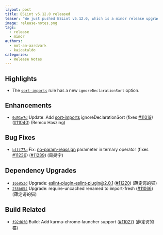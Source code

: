 ```yaml
---
layout: post
title: ESLint v5.12.0 released
teaser: "We just pushed ESLint v5.12.0, which is a minor release upgrade of ESLint. This release adds some new features and fixes several bugs found in the previous release."
image: release-notes.png
tags:
  - release
  - minor
authors:
  - not-an-aardvark
  - kaicataldo
categories:
  - Release Notes
---
```


## Highlights

* The [`sort-imports`](/docs/rules/sort-imports) rule has a new `ignoreDeclarationSort` option.

## Enhancements


* [`0d91e7d`](https://github.com/eslint/eslint/commit/0d91e7d28e5eba79a6032165cdef5d4549d26462) Update: Add [sort-imports](/docs/rules/sort-imports) ignoreDeclarationSort (fixes [#11019](https://github.com/eslint/eslint/issues/11019)) ([#11040](https://github.com/eslint/eslint/issues/11040)) (Remco Haszing)




## Bug Fixes


* [`bfff77a`](https://github.com/eslint/eslint/commit/bfff77ad4eaa02e2e62481c986634df38d5db6e5) Fix: [no-param-reassign](/docs/rules/no-param-reassign) parameter in ternary operator (fixes [#11236](https://github.com/eslint/eslint/issues/11236)) ([#11239](https://github.com/eslint/eslint/issues/11239)) (周昊宇)






## Dependency Upgrades


* [`166853d`](https://github.com/eslint/eslint/commit/166853d9c59db493f0b1bb68a67ad868662a4205) Upgrade: eslint-plugin-eslint-plugin@2.0.1 ([#11220](https://github.com/eslint/eslint/issues/11220)) (薛定谔的猫)
* [`258b654`](https://github.com/eslint/eslint/commit/258b6541f61dc3a9ae64e200680766a11c3dd316) Upgrade: require-uncached renamed to import-fresh ([#11066](https://github.com/eslint/eslint/issues/11066)) (薛定谔的猫)




## Build Related


* [`f92d6f0`](https://github.com/eslint/eslint/commit/f92d6f05c4dcd4a3a0616871e10b31edae9dfad5) Build: Add karma-chrome-launcher support ([#11027](https://github.com/eslint/eslint/issues/11027)) (薛定谔的猫)
